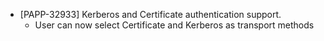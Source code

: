 * [PAPP-32933] Kerberos and Certificate authentication support. 
    * User can now select Certificate and Kerberos as transport methods